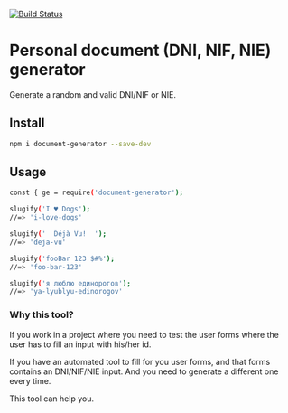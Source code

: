 [![Build Status](https://travis-ci.org/JuanMaRuiz/document-generator.svg?branch=master)](https://travis-ci.org/JuanMaRuiz/document-generator)

# Personal document (DNI, NIF, NIE) generator

Generate a random and valid DNI/NIF or NIE.

## Install

```bash
npm i document-generator --save-dev
```

## Usage

```bash
const { ge = require('document-generator');

slugify('I ♥ Dogs');
//=> 'i-love-dogs'

slugify('  Déjà Vu!  ');
//=> 'deja-vu'

slugify('fooBar 123 $#%');
//=> 'foo-bar-123'

slugify('я люблю единорогов');
//=> 'ya-lyublyu-edinorogov'
```

### Why this tool?

If you work in a project where you need to test the user forms where the user has to fill an input with his/her id.

If you have an automated tool to fill for you user forms, and that forms contains an DNI/NIF/NIE input. And you need to generate a different one every time.

This tool can help you.

